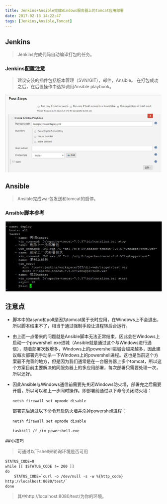 ```yaml
---
title: Jenkins+Ansible完成Windows服务器上的tomcat应用部署
date: 2017-02-13 14:22:47
tags: [Jenkins,Ansible,Tomcat]
---
```


## Jenkins

>Jenkins完成代码自动编译打包的任务。

### Jenkins配置注意

>建议安装的插件包括版本管理（SVN/GIT），邮件，Ansible。
>在打包成功之后，在后置操作中选择调用Ansible playbook。

![](https://raw.githubusercontent.com/AngryTester/blog/master/ansible.jpg)

## Ansible

>Ansible完成war包发送和tomcat的启停。
<!-- more -->
### Ansible脚本参考

![](https://raw.githubusercontent.com/AngryTester/blog/master/d.jpg)

## 注意点

- 脚本中的async和poll是因为tomcat属于长时应用，在Windows上不会退出，所以脚本结束不了，相当于通过强制手段让进程转后台运行。

- 由上面一点带来的问题就是Ansible脚本无法正常结束，因此会在Windows上启动一个powershell.exe进城（Ansible就是通过这个与Windows进行通信），随着部署次数增多，Windows上的powershell进城会越来越多，因此建议每次部署完手动杀一下Windows上的powershell进程。这也是当前这个方案最不完善的地方，但是因为我们通常是在一台服务器上多个tomcat，所以这个方案目前主要解决的同服务器上的多应用部署，每次部署只需要处理一次，所以还好。

- 因此Ansible与Windows通信前需要先关闭Windows防火墙，部署完之后需要开启，所以可以和上一步同时操作。即部署前通过以下命令关闭防火墙：

	`netsh firewall set opmode disable`

	部署完后通过以下命令开启防火墙并杀掉powershell进程：

	`netsh firewall set opmode disable`

	`taskkill /f /im powershell.exe`


##小技巧

>可通过以下shell来轮询环境是否可用

```
STATUS_CODE=0
while [[ $STATUS_CODE != 200 ]]
do
    STATUS_CODE=`curl -o /dev/null -s -w %{http_code} http://localhost:8080/test/`
done
```

>其中http://localhost:8080/test/为你的环境。








